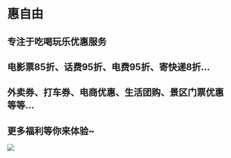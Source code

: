# 惠自由 
## 专注于吃喝玩乐优惠服务
## 电影票85折、话费95折、电费95折、寄快递8折...
## 外卖券、打车券、电商优惠、生活团购、景区门票优惠等等...
## 更多福利等你来体验~
![](https://pic.wikeyun.cn/wikeyun/20230324/94746338dca5a5a62b40d658ed3d4aa1.jpg)
